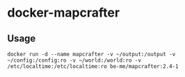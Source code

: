 # docker-mapcrafter
## Usage
```
docker run -d --name mapcrafter -v ~/output:/output -v ~/config:/config:ro -v ~/world:/world:ro -v /etc/localtime:/etc/localtime:ro be-me/mapcrafter:2.4-1
```
